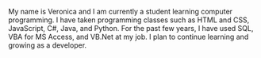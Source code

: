 My name is Veronica and I am currently a student learning computer programming. I have taken programming classes such as HTML and CSS, JavaScript, C#, Java, and Python. For the past few years, I have used SQL, VBA for MS Access, and VB.Net at my job. I plan to continue learning and growing as a developer.
